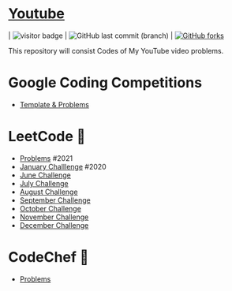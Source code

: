 # [Youtube](https://youtube.com/NareshGupta) 
| <img src="https://visitor-badge.laobi.icu/badge?page_id=naresh1406.youtube" alt="visitor badge"/> | ![GitHub last commit (branch)](https://img.shields.io/github/last-commit/naresh1406/youtube/master) | [![GitHub forks](https://img.shields.io/github/forks/naresh1406/youtube.svg?style=social&label=Fork&maxAge=2592000)](https://GitHub.com/naresh1406/youtube/)


This repository will consist Codes of My YouTube video problems.


# Google Coding Competitions
- [Template & Problems](https://github.com/naresh1406/youtube/tree/master/src/main/cp/google)

# LeetCode :brain:
- [Problems](https://github.com/naresh1406/youtube/tree/master/src/main/cp/leetcode/problems)
#2021
- [January Challlenge](https://github.com/naresh1406/youtube/tree/master/src/main/cp/leetcode/_2021/_01_january)
#2020
- [June Challenge](https://github.com/naresh1406/youtube/tree/master/src/main/cp/leetcode/june)
- [July Challenge](https://github.com/naresh1406/youtube/tree/master/src/main/cp/leetcode/july)
- [August Challenge](https://github.com/naresh1406/youtube/tree/master/src/main/cp/leetcode/august)
- [September Challenge](https://github.com/naresh1406/youtube/tree/master/src/main/cp/leetcode/september)
- [October Challenge](https://github.com/naresh1406/youtube/tree/master/src/main/cp/leetcode/october)
- [November Challenge](https://github.com/naresh1406/youtube/tree/master/src/main/cp/leetcode/november)
- [December Challenge](https://github.com/naresh1406/youtube/tree/master/src/main/cp/leetcode/december)

# CodeChef :muscle:
- [Problems](https://github.com/naresh1406/youtube/tree/master/src/main/cp/codechef)